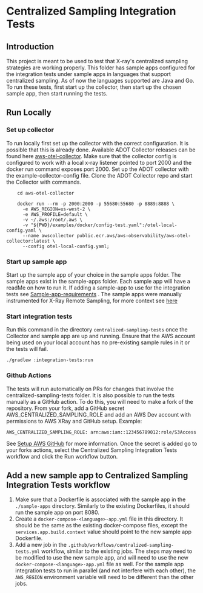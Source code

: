 # Centralized Sampling Integration Tests

## Introduction

This project is meant to be used to test that X-ray's centralized sampling strategies
are working properly. This folder has sample apps configured for the integration tests
under sample apps in languages that support centralized sampling. As of now the languages
supported are Java and Go. To run these tests, first start up the collector, then
start up the chosen sample app, then start running the tests.

## Run Locally

### Set up collector
To run locally first set up the collector with the correct configuration.
It is possible that this is already done. Available ADOT Collector releases can be found here
[aws-otel-collector](https://github.com/aws-observability/aws-otel-collector/releases).
Make sure that the collector config is configured to work with a local x-ray listener pointed
to port 2000 and the docker run command exposes port 2000. Set up the ADOT collector with the 
example-collector-config file. Clone the ADOT Collector repo and start the Collector with commands.
```shell
    cd aws-otel-collector
```
```shell
    docker run --rm -p 2000:2000 -p 55680:55680 -p 8889:8888 \
      -e AWS_REGION=us-west-2 \
      -e AWS_PROFILE=default \
      -v ~/.aws:/root/.aws \
      -v "${PWD}/examples/docker/config-test.yaml":/otel-local-config.yaml \
      --name awscollector public.ecr.aws/aws-observability/aws-otel-collector:latest \
      --config otel-local-config.yaml;
```

### Start up sample app
Start up the sample app of your choice in the sample apps folder. The sample apps exist in the sample-apps folder. 
Each sample app will have a readMe on how to run it. If adding a sample-app to use for the integration tests see
[Sample-app-requirements](https://docs.google.com/document/d/1nu6XwYKe8h3EZ6upCQqf83hI9gQ-yg5WXlxHRjJ7BCg/edit?usp=sharing)
. The sample apps were manually instrumented for X-Ray Remote Sampling, for more context see
[here](https://aws-otel.github.io/docs/getting-started/java-sdk/trace-auto-instr#using-x-ray-remote-sampling)

### Start integration tests
Run this command in the  directory `centralized-sampling-tests` once the Collector 
and sample app are up and running. Ensure that the AWS account being used on your local account has no 
pre-existing sample rules in it or the tests will fail.
```shell
./gradlew :integration-tests:run
```

### Github Actions
The tests will run automatically on PRs for changes that involve the centralized-sampling-tests folder.
It is also possible to run the tests manually as a GitHub action. To do this, you will need to make a fork
of the repository. From your fork, add a GitHub secret AWS_CENTRALIZED_SAMPLING_ROLE and add an AWS Dev
account with permissions to AWS XRay and GitHub setup. 
Example: 
```shell
AWS_CENTRALIZED_SAMPLING_ROLE: arn:aws:iam::123456789012:role/S3Access
```
See [Setup AWS GitHub](https://docs.github.com/en/actions/deployment/security-hardening-your-deployments/configuring-openid-connect-in-amazon-web-services)
for more information. Once the secret is added go to your forks actions, select the Centralized Sampling Integration Tests workflow and
click the Run workflow button.

## Add a new sample app to Centralized Sampling Integration Tests workflow

1. Make sure that a Dockerfile is associated with the sample app in the `./sample-apps` directory. Similarly to the existing Dockerfiles, it should run the sample app on port 8080.
2. Create a `docker-compose-<language>-app.yml` file in this directory. It should be the same as the existing docker-compose files, except the `services.app.build.context` value should point to the new sample app Dockerfile.
3. Add a new job in the `.github/workflows/centralized-sampling-tests.yml` workflow, similar to the existing jobs. The steps may need to be modified to use the new sample app, and will need to use the new `docker-compose-<language>-app.yml` file as well. For the sample app integration tests to run in parallel (and not interfere with each other), the `AWS_REGION` environment variable will need to be different than the other jobs.
